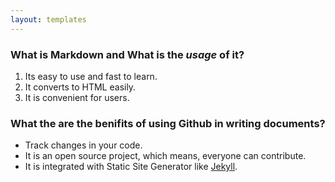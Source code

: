 ```yaml
---
layout: templates
---
```


### What is **Markdown** and What is the _usage_ of it?
1. Its easy to use and fast to learn.
1. It converts to HTML easily.
1. It is convenient for users.


### What the are the benifits of using Github in writing documents? 
- Track changes in your code.
- It is an open source project, which means, everyone can contribute.
- It is integrated with Static Site Generator like [Jekyll](https://jekyllrb.com/).